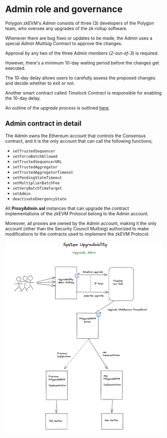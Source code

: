 Admin role and governance
=========================

Polygon zkEVM's *Admin* consists of three (3) developers of the Polygon team, who oversee any upgrades of the zk-rollup software.

Whenever there are bug fixes or updates to be made, the Admin uses a special *Admin Multisig Contract* to approve the changes.

Approval by any two of the three Admin members (*2-out-of-3*) is required.

However, there's a minimum 10-day waiting period before the changes get executed.

The 10-day delay allows users to carefully assess the proposed changes and decide whether to exit or not.

Another smart contract called *Timelock Contract* is responsible for enabling the 10-day delay.

An outline of the *upgrade process* is outlined [here](https://docs.polygon.technology/zkEVM/architecture/protocol/upgrade-process/).



Admin contract in detail
----------------------------------------------------------------------------------------------------------------------------------------------------

The Admin owns the Ethereum account that controls the Consensus contract, and it is the only account that can call the following functions;

-   `setTrustedSequencer`
-   `setForceBatchAllowed`
-   `setTrustedSequencerURL`
-   `setTrustedAggregator`
-   `setTrustedAggregatorTimeout`
-   `setPendingStateTimeout`
-   `setMultiplierBatchFee`
-   `setVeryBatchTimeTarget`
-   `setAdmin`
-   `deactivateEmergencyState`

All **ProxyAdmin.sol** instances that can upgrade the contract implementations of the zkEVM Protocol belong to the Admin account.

Moreover, all proxies are owned by the Admin account, making it the only account (other than the Security Council Multisig) authorized to make modifications to the contracts used to implement the zkEVM Protocol.


![alt text](image.png)
